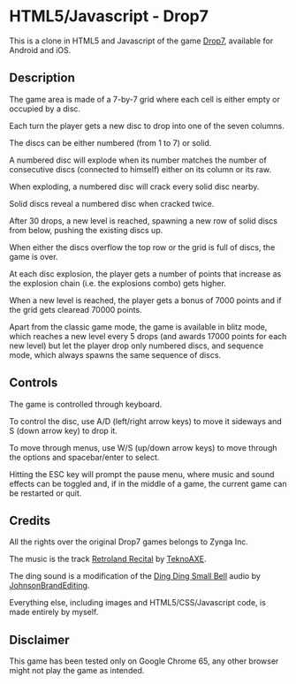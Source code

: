 # HTML5/Javascript - Drop7

This is a clone in HTML5 and Javascript of the game [Drop7](https://en.wikipedia.org/wiki/Drop7), available for Android and iOS.

## Description

The game area is made of a 7-by-7 grid where each cell is either empty or occupied by a disc.

Each turn the player gets a new disc to drop into one of the seven columns.

The discs can be either numbered (from 1 to 7) or solid.

A numbered disc will explode when its number matches the number of consecutive discs (connected to himself) either on its column or its raw.

When exploding, a numbered disc will crack every solid disc nearby.

Solid discs reveal a numbered disc when cracked twice.

After 30 drops, a new level is reached, spawning a new row of solid discs from below, pushing the existing discs up.

When either the discs overflow the top row or the grid is full of discs, the game is over.

At each disc explosion, the player gets a number of points that increase as the explosion chain (i.e. the explosions combo) gets higher.

When a new level is reached, the player gets a bonus of 7000 points and if the grid gets clearead 70000 points.

Apart from the classic game mode, the game is available in blitz mode, which reaches a new level every 5 drops (and awards 17000 points for each new level) but let the player drop only numbered discs, and sequence mode, which always spawns the same sequence of discs.

## Controls

The game is controlled through keyboard.

To control the disc, use A/D (left/right arrow keys) to move it sideways and S (down arrow key) to drop it.

To move through menus, use W/S (up/down arrow keys) to move through the options and spacebar/enter to select.

Hitting the ESC key will prompt the pause menu, where music and sound effects can be toggled and, if in the middle of a game, the current game can be restarted or quit.

## Credits

All the rights over the original Drop7 games belongs to Zynga Inc.

The music is the track [Retroland Recital](https://www.youtube.com/watch?v=JVUZq5etFzQ) by [TeknoAXE](http://teknoaxe.com/).

The ding sound is a modification of the [Ding Ding Small Bell](https://freesound.org/people/JohnsonBrandEditing/sounds/173932/) audio by [JohnsonBrandEditing](https://freesound.org/people/JohnsonBrandEditing/).

Everything else, including images and HTML5/CSS/Javascript code, is made entirely by myself.

## Disclaimer

This game has been tested only on Google Chrome 65, any other browser might not play the game as intended.
